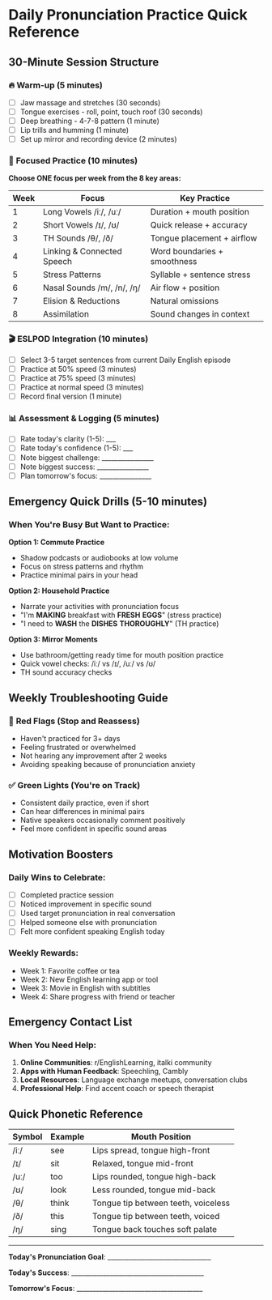# Daily Pronunciation Practice Quick Reference

## 30-Minute Session Structure

### 🔥 **Warm-up (5 minutes)**
- [ ] Jaw massage and stretches (30 seconds)
- [ ] Tongue exercises - roll, point, touch roof (30 seconds)
- [ ] Deep breathing - 4-7-8 pattern (1 minute)
- [ ] Lip trills and humming (1 minute)
- [ ] Set up mirror and recording device (2 minutes)

### 🎯 **Focused Practice (10 minutes)**
**Choose ONE focus per week from the 8 key areas:**

| Week | Focus | Key Practice |
|------|-------|--------------|
| 1 | Long Vowels /iː/, /uː/ | Duration + mouth position |
| 2 | Short Vowels /ɪ/, /ʊ/ | Quick release + accuracy |
| 3 | TH Sounds /θ/, /ð/ | Tongue placement + airflow |
| 4 | Linking & Connected Speech | Word boundaries + smoothness |
| 5 | Stress Patterns | Syllable + sentence stress |
| 6 | Nasal Sounds /m/, /n/, /ŋ/ | Air flow + position |
| 7 | Elision & Reductions | Natural omissions |
| 8 | Assimilation | Sound changes in context |

### 🎬 **ESLPOD Integration (10 minutes)**
- [ ] Select 3-5 target sentences from current Daily English episode
- [ ] Practice at 50% speed (3 minutes)
- [ ] Practice at 75% speed (3 minutes)
- [ ] Practice at normal speed (3 minutes)
- [ ] Record final version (1 minute)

### 📊 **Assessment & Logging (5 minutes)**
- [ ] Rate today's clarity (1-5): ___
- [ ] Rate today's confidence (1-5): ___
- [ ] Note biggest challenge: ________________
- [ ] Note biggest success: ________________
- [ ] Plan tomorrow's focus: ________________

## Emergency Quick Drills (5-10 minutes)

### When You're Busy But Want to Practice:

**Option 1: Commute Practice**
- Shadow podcasts or audiobooks at low volume
- Focus on stress patterns and rhythm
- Practice minimal pairs in your head

**Option 2: Household Practice**
- Narrate your activities with pronunciation focus
- "I'm **MAKING** breakfast with **FRESH** **EGGS**" (stress practice)
- "I need to **WASH** the **DISHES** **THOROUGHLY**" (TH practice)

**Option 3: Mirror Moments**
- Use bathroom/getting ready time for mouth position practice
- Quick vowel checks: /iː/ vs /ɪ/, /uː/ vs /ʊ/
- TH sound accuracy checks

## Weekly Troubleshooting Guide

### 🚨 **Red Flags** (Stop and Reassess)
- Haven't practiced for 3+ days
- Feeling frustrated or overwhelmed
- Not hearing any improvement after 2 weeks
- Avoiding speaking because of pronunciation anxiety

### ✅ **Green Lights** (You're on Track)
- Consistent daily practice, even if short
- Can hear differences in minimal pairs
- Native speakers occasionally comment positively
- Feel more confident in specific sound areas

## Motivation Boosters

### Daily Wins to Celebrate:
- [ ] Completed practice session
- [ ] Noticed improvement in specific sound
- [ ] Used target pronunciation in real conversation
- [ ] Helped someone else with pronunciation
- [ ] Felt more confident speaking English today

### Weekly Rewards:
- Week 1: Favorite coffee or tea
- Week 2: New English learning app or tool
- Week 3: Movie in English with subtitles
- Week 4: Share progress with friend or teacher

## Emergency Contact List

### When You Need Help:
1. **Online Communities**: r/EnglishLearning, italki community
2. **Apps with Human Feedback**: Speechling, Cambly
3. **Local Resources**: Language exchange meetups, conversation clubs
4. **Professional Help**: Find accent coach or speech therapist

## Quick Phonetic Reference

| Symbol | Example | Mouth Position |
|--------|---------|---------------|
| /iː/ | see | Lips spread, tongue high-front |
| /ɪ/ | sit | Relaxed, tongue mid-front |
| /uː/ | too | Lips rounded, tongue high-back |
| /ʊ/ | look | Less rounded, tongue mid-back |
| /θ/ | think | Tongue tip between teeth, voiceless |
| /ð/ | this | Tongue tip between teeth, voiced |
| /ŋ/ | sing | Tongue back touches soft palate |

---

**Today's Pronunciation Goal**: ________________________________

**Today's Success**: _________________________________________

**Tomorrow's Focus**: _______________________________________
